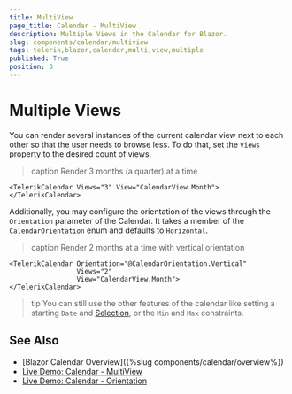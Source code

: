 ```yaml
---
title: MultiView
page_title: Calendar - MultiView
description: Multiple Views in the Calendar for Blazor.
slug: components/calendar/multiview
tags: telerik,blazor,calendar,multi,view,multiple
published: True
position: 3
---
```


# Multiple Views

You can render several instances of the current calendar view next to each other so that the user needs to browse less. To do that, set the `Views` property to the desired count of views.

>caption Render 3 months (a quarter) at a time

````CSHTML
<TelerikCalendar Views="3" View="CalendarView.Month">
</TelerikCalendar>
````

Additionally, you may configure the orientation of the views through the `Orientation` parameter of the Calendar. It takes a member of the `CalendarOrientation` enum and defaults to `Horizontal`.

>caption Render 2 months at a time with vertical orientation

````CSHTML
<TelerikCalendar Orientation="@CalendarOrientation.Vertical"
                 Views="2"
                 View="CalendarView.Month">
</TelerikCalendar>
````

>tip You can still use the other features of the calendar like setting a starting `Date` and [Selection](slug://components/calendar/selection), or the `Min` and `Max` constraints.


## See Also

  * [Blazor Calendar Overview]({%slug components/calendar/overview%})
  * [Live Demo: Calendar - MultiView](https://demos.telerik.com/blazor-ui/calendar/multiview)
  * [Live Demo: Calendar - Orientation](https://demos.telerik.com/blazor-ui/calendar/orientation)


  
